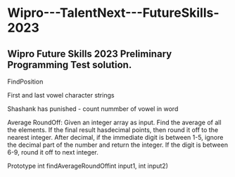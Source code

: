 # Wipro---TalentNext---FutureSkills-2023
## Wipro Future Skills 2023 Preliminary Programming Test solution.

   FindPosition
   
   First and last vowel character strings
   
   Shashank has punished - count nummber of vowel in word
   
   Average RoundOff: Given an integer array as input. Find the average of all the elements. If the final result hasdecimal points, then round it off to the nearest integer. After decimal, if the immediate digit is between 1-5, ignore the decimal part of the number and return the integer. If the digit is between 6-9, round it off to next integer.

   Prototype int findAverageRoundOffint input1, int input2)

